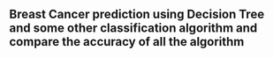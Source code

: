 ## Breast Cancer prediction using Decision Tree and some other classification algorithm and compare the accuracy of all the algorithm
